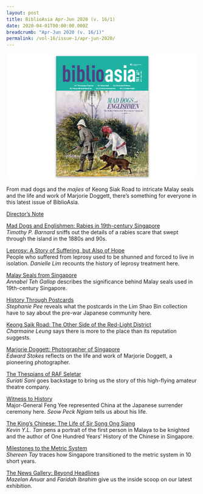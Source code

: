 ```yaml
---
layout: post
title: BiblioAsia Apr-Jun 2020 (v. 16/1)
date: 2020-04-01T00:00:00.000Z
breadcrumb: "Apr-Jun 2020 (v. 16/1)"
permalink: /vol-16/issue-1/apr-jun-2020/
---
```


<img src="/images/Vol-16-issue-1/Vol16_Iss1_copy.jpg">

From mad dogs and the *majies* of Keong Siak Road to intricate Malay seals and the life and work of Marjorie Doggett, there’s something for everyone in this latest issue of BiblioAsia. 


[Director’s Note](/vol-16/issue-1/apr-jun-2020/)

[Mad Dogs and Englishmen: Rabies in 19th-century Singapore](/vol-16/issue-1/apr-jun-2020/mad-dogs)<br>*Timothy P. Barnard* sniffs out the details of a rabies scare that swept through the island in the 1880s and 90s.

[Leprosy: A Story of Suffering, but Also of Hope](/vol-16/issue-1/apr-jun-2020/leprosy)<br>People who suffered from leprosy used to be shunned and forced to live in isolation. *Danielle Lim* recounts the history of leprosy treatment here.

[Malay Seals from Singapore](/vol-16/issue-1/apr-jun-2020/2020-05-19-malay-seals)<br>*Annabel Teh Gallop* describes the significance behind Malay seals used in 19th-century Singapore.

[History Through Postcards](/vol-16/issue-1/apr-jun-2020/history-through-postcards)<br>*Stephanie Pee* reveals what the postcards in the Lim Shao Bin collection have to say about the pre-war Japanese community here.

[Keong Saik Road: The Other Side of the Red-Light District](/vol-16/issue-1/apr-jun-2020/keong-saik)<br>*Charmaine Leung* says there is more to the place than its reputation suggests.

[Marjorie Doggett: Photographer of Singapore](/vol-16/issue-1/apr-jun-2020/doggett)<br>*Edward Stokes* reflects on the life and work of Marjorie Doggett, a pioneering photographer.

[The Thespians of RAF Seletar](/vol-16/issue-1/apr-jun-2020/thespians)<br>*Suriati Sani* goes backstage to bring us the story of this high-flying amateur theatre company.

[Witness to History](/vol-16/issue-1/apr-jun-2020/witness-to-history)<br>Major-General Feng Yee represented China at the Japanese surrender ceremony here. *Seow Peck Ngiam* tells us about his life.

[The King’s Chinese: The Life of Sir Song Ong Siang](/vol-16/issue-1/apr-jun-2020/king)<br>*Kevin Y.L. Tan* pens a portrait of the first person in Malaya to be knighted and the author of One Hundred Years’ History of the Chinese in Singapore.

[Milestones to the Metric System](/vol-16/issue-1/apr-jun-2020/metric)<br>*Shereen Tay* traces how Singapore transitioned to the metric system in 10 short years.

[The News Gallery: Beyond Headlines](/vol-16/issue-1/apr-jun-2020/the-news-gallery)<br>*Mazelan Anuar* and *Faridah Ibrahim* give us the inside scoop on our latest exhibition. 
